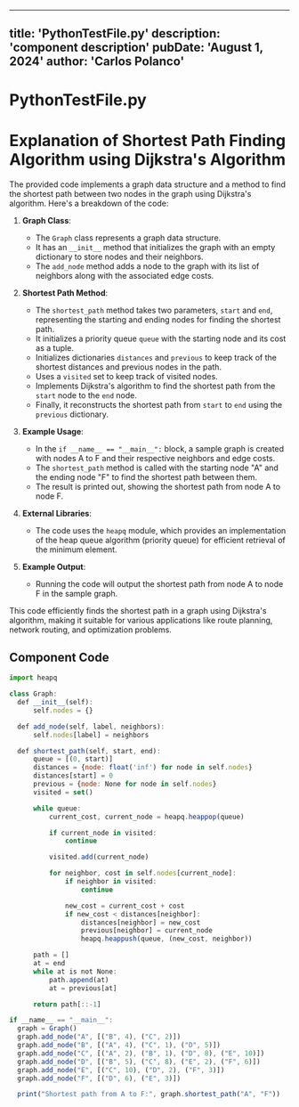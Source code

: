 ---
  title: 'PythonTestFile.py'
  description: 'component description'
  pubDate: 'August 1, 2024'
  author: 'Carlos Polanco'
  ---
  
  
  
  # PythonTestFile.py
  # Explanation of Shortest Path Finding Algorithm using Dijkstra's Algorithm

The provided code implements a graph data structure and a method to find the shortest path between two nodes in the graph using Dijkstra's algorithm. Here's a breakdown of the code:

1. **Graph Class**:
    - The `Graph` class represents a graph data structure.
    - It has an `__init__` method that initializes the graph with an empty dictionary to store nodes and their neighbors.
    - The `add_node` method adds a node to the graph with its list of neighbors along with the associated edge costs.

2. **Shortest Path Method**:
    - The `shortest_path` method takes two parameters, `start` and `end`, representing the starting and ending nodes for finding the shortest path.
    - It initializes a priority queue `queue` with the starting node and its cost as a tuple.
    - Initializes dictionaries `distances` and `previous` to keep track of the shortest distances and previous nodes in the path.
    - Uses a `visited` set to keep track of visited nodes.
    - Implements Dijkstra's algorithm to find the shortest path from the `start` node to the `end` node.
    - Finally, it reconstructs the shortest path from `start` to `end` using the `previous` dictionary.

3. **Example Usage**:
    - In the `if __name__ == "__main__":` block, a sample graph is created with nodes A to F and their respective neighbors and edge costs.
    - The `shortest_path` method is called with the starting node "A" and the ending node "F" to find the shortest path between them.
    - The result is printed out, showing the shortest path from node A to node F.

4. **External Libraries**:
    - The code uses the `heapq` module, which provides an implementation of the heap queue algorithm (priority queue) for efficient retrieval of the minimum element.

5. **Example Output**:
    - Running the code will output the shortest path from node A to node F in the sample graph.

This code efficiently finds the shortest path in a graph using Dijkstra's algorithm, making it suitable for various applications like route planning, network routing, and optimization problems.
  
  ## Component Code
  ```jsx
  import heapq

class Graph:
    def __init__(self):
        self.nodes = {}

    def add_node(self, label, neighbors):
        self.nodes[label] = neighbors

    def shortest_path(self, start, end):
        queue = [(0, start)]
        distances = {node: float('inf') for node in self.nodes}
        distances[start] = 0
        previous = {node: None for node in self.nodes}
        visited = set()

        while queue:
            current_cost, current_node = heapq.heappop(queue)

            if current_node in visited:
                continue

            visited.add(current_node)

            for neighbor, cost in self.nodes[current_node]:
                if neighbor in visited:
                    continue

                new_cost = current_cost + cost
                if new_cost < distances[neighbor]:
                    distances[neighbor] = new_cost
                    previous[neighbor] = current_node
                    heapq.heappush(queue, (new_cost, neighbor))

        path = []
        at = end
        while at is not None:
            path.append(at)
            at = previous[at]

        return path[::-1]

if __name__ == "__main__":
    graph = Graph()
    graph.add_node("A", [("B", 4), ("C", 2)])
    graph.add_node("B", [("A", 4), ("C", 1), ("D", 5)])
    graph.add_node("C", [("A", 2), ("B", 1), ("D", 8), ("E", 10)])
    graph.add_node("D", [("B", 5), ("C", 8), ("E", 2), ("F", 6)])
    graph.add_node("E", [("C", 10), ("D", 2), ("F", 3)])
    graph.add_node("F", [("D", 6), ("E", 3)])

    print("Shortest path from A to F:", graph.shortest_path("A", "F"))
  ```
  